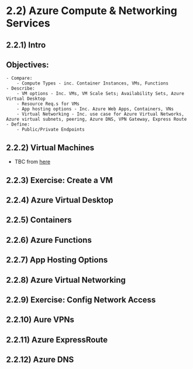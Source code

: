 # 2.2) Azure Compute & Networking Services

## 2.2.1) Intro
## Objectives:
	- Compare:
		- Compute Types - inc. Container Instances, VMs, Functions
	- Describe: 
		- VM options - Inc. VMs, VM Scale Sets; Availability Sets, Azure Virtual Desktop
		- Resource Req.s for VMs
		- App hosting options - Inc. Azure Web Apps, Containers, VNs
		- Virtual Networking - Inc. use case for Azure Virtual Networks, Azure virtual subnets, peering, Azure DNS, VPN Gateway, Express Route
	- Define:
		- Public/Private Endpoints

## 2.2.2) Virtual Machines
- TBC from [here](https://learn.microsoft.com/en-us/training/modules/describe-azure-compute-networking-services/2-virtual-machines)

## 2.2.3) Exercise: Create a VM
## 2.2.4) Azure Virtual Desktop
## 2.2.5) Containers
## 2.2.6) Azure Functions
## 2.2.7) App Hosting Options
## 2.2.8) Azure Virtual Networking
## 2.2.9) Exercise: Config Network Access
## 2.2.10) Aure VPNs
## 2.2.11) Azure ExpressRoute
## 2.2.12) Azure DNS
